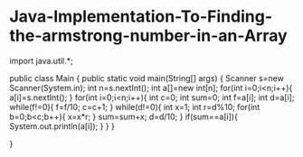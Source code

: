# Java-Implementation-To-Finding-the-armstrong-number-in-an-Array
import java.util.*;

public class Main
{
	public static void main(String[] args) {
		Scanner s=new Scanner(System.in);
		int n=s.nextInt();
		int a[]=new int[n];
		for(int i=0;i<n;i++){
		    a[i]=s.nextInt();
		}
		for(int i=0;i<n;i++){
		    int c=0;
		    int sum=0;
		    int f=a[i];
		    int d=a[i];
		    while(f!=0){
		        f=f/10;
		        c=c+1;
		    }
		    while(d!=0){
		    int x=1;
		    int r=d%10;
		    for(int b=0;b<c;b++){
		    x=x*r;
		    }
		    sum=sum+x;
		    d=d/10;
		    }
		    if(sum==a[i]){
		        System.out.println(a[i]);
		    }
		}
	}

}
